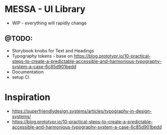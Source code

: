# MESSA - UI Library

- WIP - everything will rapidly change

## @TODO:

- Storybook knobs for Text and Headings
- Typography tokens - base on https://blog.prototypr.io/10-practical-steps-to-create-a-predictable-accessible-and-harmonious-typography-system-a-case-6c85d901bedd
- Documentation
- setup CI

# Inspiration

- https://superfriendlydesign.systems/articles/typography-in-design-systems/
- https://blog.prototypr.io/10-practical-steps-to-create-a-predictable-accessible-and-harmonious-typography-system-a-case-6c85d901bedd
